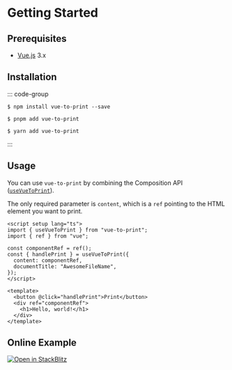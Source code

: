 # Getting Started

## Prerequisites

- [Vue.js](https://vuejs.org/) 3.x

## Installation

::: code-group

```shell [npm]
$ npm install vue-to-print --save
```

```shell [pnpm]
$ pnpm add vue-to-print
```

```shell [yarn]
$ yarn add vue-to-print
```

:::

## Usage

You can use `vue-to-print` by combining the Composition API ([`useVueToPrint`](#print-using-hook-recommended)).

The only required parameter is `content`, which is a `ref` pointing to the HTML element you want to print.

```vue {7}
<script setup lang="ts">
import { useVueToPrint } from "vue-to-print";
import { ref } from "vue";

const componentRef = ref();
const { handlePrint } = useVueToPrint({
  content: componentRef,
  documentTitle: "AwesomeFileName",
});
</script>

<template>
  <button @click="handlePrint">Print</button>
  <div ref="componentRef">
    <h1>Hello, world!</h1>
  </div>
</template>
```

## Online Example

<a href="https://stackblitz.com/edit/vitejs-vite-32bxkk?file=src%2Fcomponents%2FComponentToPrint.vue">
  <img
    alt="Open in StackBlitz"
    src="https://developer.stackblitz.com/img/open_in_stackblitz.svg"
  />
</a>